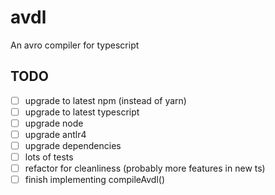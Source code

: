 # avdl

An avro compiler for typescript

## TODO

- [ ] upgrade to latest npm (instead of yarn)
- [ ] upgrade to latest typescript
- [ ] upgrade node
- [ ] upgrade antlr4
- [ ] upgrade dependencies
- [ ] lots of tests
- [ ] refactor for cleanliness (probably more features in new ts)
- [ ] finish implementing compileAvdl()
